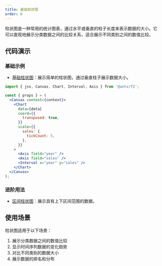 ```yaml
---
title: 基础柱状图
order: 0
---
```


柱状图是一种常用的统计图表，通过水平或垂直的柱子长度来表示数据的大小。它可以直观地展示分类数据之间的比较关系，适合展示不同类别之间的数值比较。

## 代码演示

### 基础示例

- [基础柱状图](./demo/bar.jsx)：展示简单的柱状图，通过垂直柱子展示数据大小。

```jsx
import { jsx, Canvas, Chart, Interval, Axis } from '@antv/f2';

const { props } = (
  <Canvas context={context}>
    <Chart
      data={data}
      coord={{
        transposed: true,
      }}
      scale={{
        sales: {
          tickCount: 5,
        },
      }}
    >
      <Axis field="year" />
      <Axis field="sales" />
      <Interval x="year" y="sales" />
    </Chart>
  </Canvas>
);
```

### 进阶用法

- [区间柱状图](./demo/range.jsx)：展示具有上下区间范围的数据。

## 使用场景

柱状图适用于以下场景：

1. 展示分类数据之间的数值比较
2. 显示时间序列数据的变化趋势
3. 对比不同类别的数据大小
4. 展示数据的排名和分布
